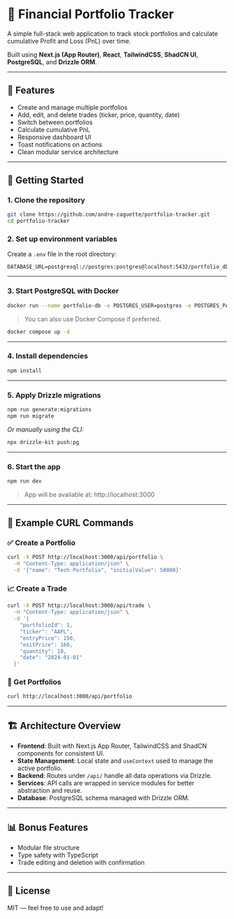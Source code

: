 # 💸 Financial Portfolio Tracker

A simple full-stack web application to track stock portfolios and calculate cumulative Profit and Loss (PnL) over time.

Built using **Next.js (App Router)**, **React**, **TailwindCSS**, **ShadCN UI**, **PostgreSQL**, and **Drizzle ORM**.

---

## 🧱 Features

- Create and manage multiple portfolios
- Add, edit, and delete trades (ticker, price, quantity, date)
- Switch between portfolios
- Calculate cumulative PnL
- Responsive dashboard UI
- Toast notifications on actions
- Clean modular service architecture

---

## 🚀 Getting Started

### 1. Clone the repository

```bash
git clone https://github.com/andre-zaguette/portfolio-tracker.git
cd portfolio-tracker
```

### 2. Set up environment variables

Create a `.env` file in the root directory:

```env
DATABASE_URL=postgresql://postgres:postgres@localhost:5432/portfolio_db
```

---

### 3. Start PostgreSQL with Docker

```bash
docker run --name portfolio-db -e POSTGRES_USER=postgres -e POSTGRES_PASSWORD=postgres -e POSTGRES_DB=portfolio_db -p 5432:5432 -d postgres
```

> You can also use Docker Compose if preferred.

```bash
docker compose up -d
```

---

### 4. Install dependencies

```bash
npm install
```

---

### 5. Apply Drizzle migrations

```bash
npm run generate:migrations
npm run migrate
```

_Or manually using the CLI:_

```bash
npx drizzle-kit push:pg
```

---

### 6. Start the app

```bash
npm run dev
```

> App will be available at: http://localhost:3000

---

## 🧪 Example CURL Commands

### ✅ Create a Portfolio

```bash
curl -X POST http://localhost:3000/api/portfolio \
  -H "Content-Type: application/json" \
  -d '{"name": "Tech Portfolio", "initialValue": 50000}'
```

### 📈 Create a Trade

```bash
curl -X POST http://localhost:3000/api/trade \
  -H "Content-Type: application/json" \
  -d '{
    "portfolioId": 1,
    "ticker": "AAPL",
    "entryPrice": 150,
    "exitPrice": 160,
    "quantity": 10,
    "date": "2024-01-01"
  }'
```

### 🧾 Get Portfolios

```bash
curl http://localhost:3000/api/portfolio
```

---

## 🏗️ Architecture Overview

- **Frontend**: Built with Next.js App Router, TailwindCSS and ShadCN components for consistent UI.
- **State Management**: Local state and `useContext` used to manage the active portfolio.
- **Backend**: Routes under `/api/` handle all data operations via Drizzle.
- **Services**: API calls are wrapped in service modules for better abstraction and reuse.
- **Database**: PostgreSQL schema managed with Drizzle ORM.

---

## 📊 Bonus Features

- Modular file structure
- Type safety with TypeScript
- Trade editing and deletion with confirmation

---

## 📝 License

MIT — feel free to use and adapt!
